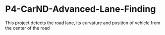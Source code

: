# P4-CarND-Advanced-Lane-Finding
This project detects the road lane, its curvature and position of vehicle from the center of the road
